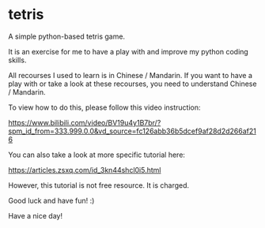 # tetris
A simple python-based tetris game.

It is an exercise for me to have a play with and improve my python coding skills.

All recourses I used to learn is in Chinese / Mandarin. If you want to have a play with or take a look at these recourses, you need to understand Chinese / Mandarin.

To view how to do this, please follow this video instruction:

https://www.bilibili.com/video/BV19u4y1B7br/?spm_id_from=333.999.0.0&vd_source=fc126abb36b5dcef9af28d2d266af216

You can also take a look at more specific tutorial here:

https://articles.zsxq.com/id_3kn44shcl0i5.html

However, this tutorial is not free resource. It is charged.

Good luck and have fun! :)

Have a nice day!
